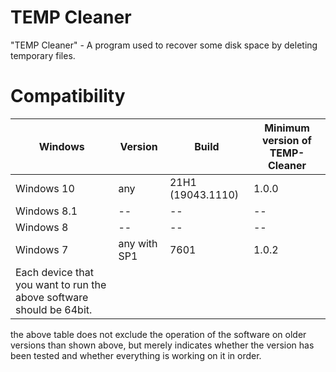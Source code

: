 # TEMP Cleaner
"TEMP Cleaner" - A program used to recover some disk space by deleting temporary files.

# Compatibility
Windows | Version | Build | Minimum version of TEMP-Cleaner
------------ | ------------- | ------------ | -------------
Windows 10 | any | 21H1 (19043.1110) | 1.0.0
Windows 8.1 | -- | -- | --
Windows 8 | -- | -- | --
Windows 7 | any with SP1 | 7601 | 1.0.2
| Each device that you want to run the above software should be 64bit. |

the above table does not exclude the operation of the software on older versions than shown above, but merely indicates whether the version has been tested and whether everything is working on it in order.
